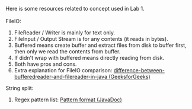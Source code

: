 Here is some resources related to concept used in Lab 1. \
\
FileIO:
1. FileReader / Writer is mainly for text only.
2. FileInput / Output Stream is for any contents (it reads in bytes).
3. Buffered means create buffer and extract files from disk to buffer first, then only we read the contents from buffer.
4. If didn't wrap with buffered means directly reading from disk.
5. Both have pros and cons.
6. Extra explanation for FileIO comparison: [difference-between-bufferedreader-and-filereader-in-java (GeeksforGeeks)](https://www.geeksforgeeks.org/difference-between-bufferedreader-and-filereader-in-java/)


String split:
1. Regex pattern list: [Pattern format (JavaDoc)](https://docs.oracle.com/javase/7/docs/api/java/util/regex/Pattern.html)
